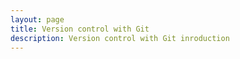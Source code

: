 ```yaml
---
layout: page
title: Version control with Git
description: Version control with Git inroduction
---
```

